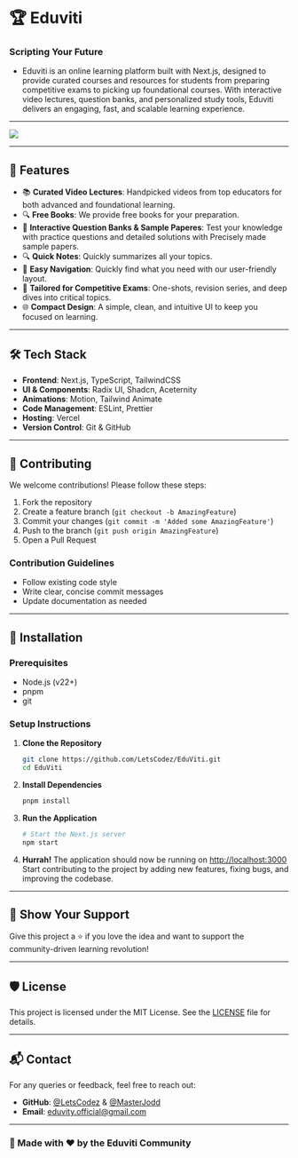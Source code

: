 # 🏆 Eduviti

### **Scripting Your Future**

- Eduviti is an online learning platform built with Next.js, designed to provide curated courses and resources for students from preparing competitive exams to picking up foundational courses. With interactive video lectures, question banks, and personalized study tools, Eduviti delivers an engaging, fast, and scalable learning experience.

---

![](https://eduviti.me/twitter-image.png)

---

## 🚀 Features

- 📚 **Curated Video Lectures**: Handpicked videos from top educators for both advanced and foundational learning.
- 🔍 **Free Books**: We provide free books for your preparation.
- 🧩 **Interactive Question Banks & Sample Paperes**: Test your knowledge with practice questions and detailed solutions with Precisely made sample papers.
- 🔍 **Quick Notes**: Quickly summarizes all your topics.
- 🧩 **Easy Navigation**: Quickly find what you need with our user-friendly layout.
- 🎯 **Tailored for Competitive Exams**: One-shots, revision series, and deep dives into critical topics.
- 🌐 **Compact Design**: A simple, clean, and intuitive UI to keep you focused on learning.

---

## 🛠️ Tech Stack

- **Frontend**: Next.js, TypeScript, TailwindCSS
- **UI & Components**: Radix UI, Shadcn, Aceternity
- **Animations**: Motion, Tailwind Animate
- **Code Management**: ESLint, Prettier
- **Hosting**: Vercel
- **Version Control**: Git & GitHub

---
## 🤝 Contributing

We welcome contributions! Please follow these steps:

1. Fork the repository
2. Create a feature branch (`git checkout -b AmazingFeature`)
3. Commit your changes (`git commit -m 'Added some AmazingFeature'`)
4. Push to the branch (`git push origin AmazingFeature`)
5. Open a Pull Request

### Contribution Guidelines

- Follow existing code style
- Write clear, concise commit messages
- Update documentation as needed

---
## 🔧 Installation

### Prerequisites

- Node.js (v22+)
- pnpm
- git


### Setup Instructions

1. **Clone the Repository**
   ```bash
   git clone https://github.com/LetsCodez/EduViti.git
   cd EduViti
   ```

2. **Install Dependencies**
   ```bash
   pnpm install
   ```

3. **Run the Application**
   ```bash
   # Start the Next.js server
   npm start
   ```
4. **Hurrah!** The application should now be running on [http://localhost:3000](http://localhost:3000)
Start contributing to the project by adding new features, fixing bugs, and improving the codebase.


---
## 🌟 Show Your Support

Give this project a ⭐️ if you love the idea and want to support the community-driven learning revolution!

---

## 🛡️ License

This project is licensed under the MIT License. See the [LICENSE](LICENSE) file for details.

---

## 📬 Contact

For any queries or feedback, feel free to reach out:

- **GitHub**: [@LetsCodez](https://github.com/LetsCodez) & [@MasterJodd](https://github.com/MasterJodd)
- **Email**: eduvity.official@gmail.com

---

### 🙌 Made with ❤️ by the Eduviti Community
